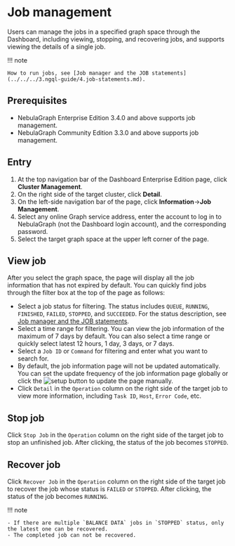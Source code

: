 # Job management

Users can manage the jobs in a specified graph space through the Dashboard, including viewing, stopping, and recovering jobs, and supports viewing the details of a single job.

!!! note

    How to run jobs, see [Job manager and the JOB statements](../../../3.ngql-guide/4.job-statements.md).

## Prerequisites

- NebulaGraph Enterprise Edition 3.4.0 and above supports job management.
- NebulaGraph Community Edition 3.3.0 and above supports job management.

## Entry

1. At the top navigation bar of the Dashboard Enterprise Edition page, click **Cluster Management**.
2. On the right side of the target cluster, click **Detail**.
3. On the left-side navigation bar of the page, click **Information**->**Job Management**.
4. Select any online Graph service address, enter the account to log in to NebulaGraph (not the Dashboard login account), and the corresponding password.
5. Select the target graph space at the upper left corner of the page.

## View job

After you select the graph space, the page will display all the job information that has not expired by default. You can quickly find jobs through the filter box at the top of the page as follows:

- Select a job status for filtering. The status includes `QUEUE`, `RUNNING`, `FINISHED`, `FAILED`, `STOPPED`, and `SUCCEEDED`. For the status description, see [Job manager and the JOB statements](../../../3.ngql-guide/4.job-statements.md).
- Select a time range for filtering. You can view the job information of the maximum of 7 days by default. You can also select a time range or quickly select latest 12 hours, 1 day, 3 days, or 7 days.
- Select a `Job ID` or `Command` for filtering and enter what you want to search for.
- By default, the job information page will not be updated automatically. You can set the update frequency of the job information page globally or click the ![setup](https://docs-cdn.nebula-graph.com.cn/figures/refresh-220616.png) button to update the page manually.
- Click `Detail` in the `Operation` column on the right side of the target job to view more information, including `Task ID`, `Host`, `Error Code`, etc.

## Stop job

Click `Stop Job` in the `Operation` column on the right side of the target job to stop an unfinished job. After clicking, the status of the job becomes `STOPPED`.

## Recover job

Click `Recover Job` in the `Operation` column on the right side of the target job to recover the job whose status is `FAILED` or `STOPPED`. After clicking, the status of the job becomes `RUNNING`.

!!! note

    - If there are multiple `BALANCE DATA` jobs in `STOPPED` status, only the latest one can be recovered.
    - The completed job can not be recovered.